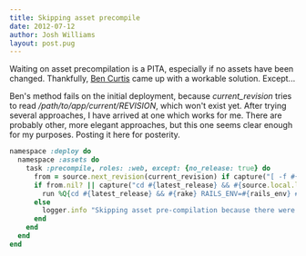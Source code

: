 ```yaml
---
title: Skipping asset precompile
date: 2012-07-12
author: Josh Williams
layout: post.pug
---
```

Waiting on asset precompilation is a PITA, especially if no assets have been
changed.  Thankfully,
[Ben Curtis](http://www.bencurtis.com/2011/12/skipping-asset-compilation-with-capistrano/)
came up with a workable solution.  Except...

Ben's method fails on the initial deployment, because *current_revision* tries to
read */path/to/app/current/REVISION*, which won't exist yet.  After trying several
approaches, I have arrived at one which works for me.  There are probably other,
more elegant approaches, but this one seems clear enough for my purposes. 
Posting it here for posterity.

<!--more-->

```ruby
namespace :deploy do
  namespace :assets do
    task :precompile, roles: :web, except: {no_release: true} do
      from = source.next_revision(current_revision) if capture("[ -f #{File.join(current_path, 'REVISION')} ] || echo '1'").empty?
      if from.nil? || capture("cd #{latest_release} && #{source.local.log(from)} vendor/assets app/assets lib/assets | wc -l").to_i > 0
        run %Q{cd #{latest_release} && #{rake} RAILS_ENV=#{rails_env} #{asset_env} assets:precompile}
      else
        logger.info "Skipping asset pre-compilation because there were no asset changes."
      end
    end
  end
end
```
